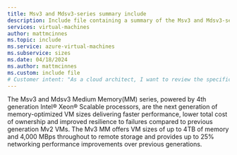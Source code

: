 ```yaml
---
title: Msv3 and Mdsv3-series summary include
description: Include file containing a summary of the Msv3 and Mdsv3-series size family.
services: virtual-machines
author: mattmcinnes
ms.topic: include
ms.service: azure-virtual-machines
ms.subservice: sizes
ms.date: 04/18/2024
ms.author: mattmcinnes
ms.custom: include file
# Customer intent: "As a cloud architect, I want to review the specifications of Msv3 and Mdsv3 VM sizes, so that I can evaluate their performance and cost-effectiveness for my memory-intensive applications."
---
```

The Msv3 and Mdsv3 Medium Memory(MM) series, powered by 4th generation Intel® Xeon® Scalable processors, are the next generation of memory-optimized VM sizes delivering faster performance, lower total cost of ownership and improved resilience to failures compared to previous generation Mv2 VMs. The Mv3 MM offers VM sizes of up to 4TB of memory and 4,000 MBps throughout to remote storage and provides up to 25% networking performance improvements over previous generations.